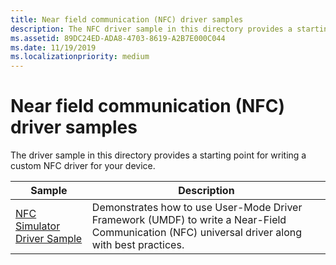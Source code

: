 ```yaml
---
title: Near field communication (NFC) driver samples
description: The NFC driver sample in this directory provides a starting point for writing a custom driver for your device.
ms.assetid: 89DC24ED-ADA8-4703-8619-A2B7E000C044
ms.date: 11/19/2019
ms.localizationpriority: medium
---
```


# Near field communication (NFC) driver samples

The driver sample in this directory provides a starting point for writing a custom NFC driver for your device.

| Sample | Description
| --- | --- |
| [NFC Simulator Driver Sample](https://docs.microsoft.com/en-us/samples/microsoft/windows-driver-samples/nfc-cx-client-driver-sample/) | Demonstrates how to use User-Mode Driver Framework (UMDF) to write a Near-Field Communication (NFC) universal driver along with best practices. |
